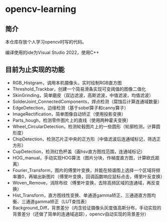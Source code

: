 # opencv-learning

## 简介

本仓库存放个人学习opencv时写的代码。

编译使用的ide为Visual Studio 2022，使用C++

## 目前为止实现的功能

- RGB_Histgram，调用本机摄像头，实时绘制RGB直方图
- Threshold_Trackbar，创建一个简易滑条实现可变阈值的图像二值化
- SkinGrinding，简单磨皮（双边滤波，高斯滤波，中值滤波，均值滤波）
- SolderJoint_ConnectedComponents，焊点检测（腐蚀后计算连通域数量）
- EdgeDetection，边缘检测（基于sobel算子和canny算子）
- ImageRectification，简单图像自动矫正（使用投影变换）
- Parts_hough，检测零件图片上的直线（使用两种霍夫变换）
- Wheel_CircularDetection，检测轮毂图片上的一些圆形（轮廓检测，计算圆形度）
- ChipDetection，检测芯片正中央的正方形（中值滤波后连通域标记，筛选正方形）
- CupDetection，检测红色杯盖（画hsv直方图找范围，连通域标记）
- HOG_manual，手动实现HOG算法（图片分块，作梯度直方图，计算欧氏距离）
- Fourier_Transform，图片的傅里叶变换，并能在频谱图上选择一个区域将频率置0，再输出新图片（傅里叶变换，回调函数响应鼠标点击，傅里叶反变换）
- Woven_Remove，消除布纹（傅里叶变换，去除高频区域的连通域，再反变换）
- Hist_Transform，直方图线性变换、单通道gamma矫正、三通道直方图均衡、三通道gamma矫正（LUT查找表）
- Background_Diff，背景差分（内含验证摄像头灰度值高斯分布，手动实现的背景差分（还做了简单的连通域追踪），opencv自动实现的背景差分）


